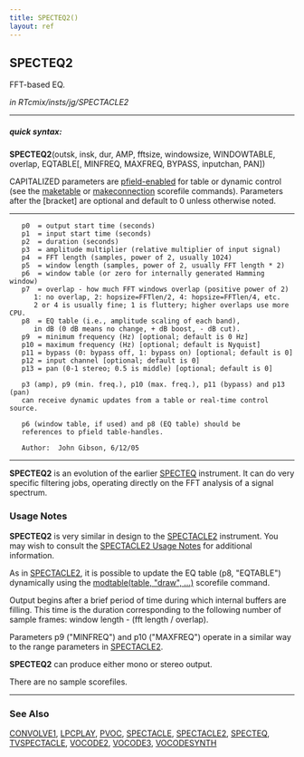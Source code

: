 ```yaml
---
title: SPECTEQ2()
layout: ref
---
```


## SPECTEQ2

FFT-based EQ.

*in RTcmix/insts/jg/SPECTACLE2*  
  

-----

##### quick syntax:

**SPECTEQ2**(outsk, insk, dur, AMP, fftsize, windowsize, WINDOWTABLE,
overlap, EQTABLE\[, MINFREQ, MAXFREQ, BYPASS, inputchan, PAN\])

CAPITALIZED parameters are [pfield-enabled](pfield-enabled.html) for
table or dynamic control (see the
[maketable](../scorefile/maketable.html) or
[makeconnection](../scorefile/makeconnection.html) scorefile
commands). Parameters after the \[bracket\] are optional and default to
0 unless otherwise noted.

-----

  

``` 
   p0  = output start time (seconds)
   p1  = input start time (seconds)
   p2  = duration (seconds)
   p3  = amplitude multiplier (relative multiplier of input signal)
   p4  = FFT length (samples, power of 2, usually 1024)
   p5  = window length (samples, power of 2, usually FFT length * 2)
   p6  = window table (or zero for internally generated Hamming window)
   p7  = overlap - how much FFT windows overlap (positive power of 2)
      1: no overlap, 2: hopsize=FFTlen/2, 4: hopsize=FFTlen/4, etc.
      2 or 4 is usually fine; 1 is fluttery; higher overlaps use more CPU.
   p8  = EQ table (i.e., amplitude scaling of each band),
      in dB (0 dB means no change, + dB boost, - dB cut).
   p9  = minimum frequency (Hz) [optional; default is 0 Hz]
   p10 = maximum frequency (Hz) [optional; default is Nyquist] 
   p11 = bypass (0: bypass off, 1: bypass on) [optional; default is 0]
   p12 = input channel [optional; default is 0]
   p13 = pan (0-1 stereo; 0.5 is middle) [optional; default is 0]

   p3 (amp), p9 (min. freq.), p10 (max. freq.), p11 (bypass) and p13 (pan)
   can receive dynamic updates from a table or real-time control source.

   p6 (window table, if used) and p8 (EQ table) should be
   references to pfield table-handles.

   Author:  John Gibson, 6/12/05
```

  

-----

  
**SPECTEQ2** is an evolution of the earlier [SPECTEQ](SPECTEQ.html)
instrument. It can do very specific filtering jobs, operating directly
on the FFT analysis of a signal spectrum. <span id="usage_notes"></span>

### Usage Notes

**SPECTEQ2** is very similar in design to the
[SPECTACLE2](SPECTACLE2.html) instrument. You may wish to consult the
[SPECTACLE2 Usage Notes](SPECTACLE2.html#usage_notes) for additional
information.

As in [SPECTACLE2](SPECTACLE2.html), it is possible to update the EQ
table (p8, "EQTABLE") dynamically using the [modtable(table, "draw",
...)](../scorefile/modtable.html#draw) scorefile command.

Output begins after a brief period of time during which internal buffers
are filling. This time is the duration corresponding to the following
number of sample frames: window length - (fft length / overlap).

Parameters p9 ("MINFREQ") and p10 ("MAXFREQ") operate in a similar way
to the range parameters in [SPECTACLE2](SPECTACLE2.html).

**SPECTEQ2** can produce either mono or stereo output.  
  
  
There are no sample scorefiles.  

-----

### See Also

[CONVOLVE1](CONVOLVE1.html), [LPCPLAY](LPCPLAY.html), [PVOC](PVOC.html),
[SPECTACLE](SPECTACLE.html), [SPECTACLE2](SPECTACLE2.html),
[SPECTEQ](SPECTEQ.html), [TVSPECTACLE](TVSPECTACLE.html),
[VOCODE2](VOCODE2.html), [VOCODE3](VOCODE3.html),
[VOCODESYNTH](VOCODESYNTH.html)
